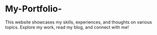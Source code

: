 # My-Portfolio-
This website showcases my skills, experiences, and thoughts on various topics. Explore my work, read my blog, and connect with me!
